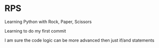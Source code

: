 # RPS
Learning Python with Rock, Paper, Scissors

Learning to do my first commit

I am sure the code logic can be more advanced then just if/and statements